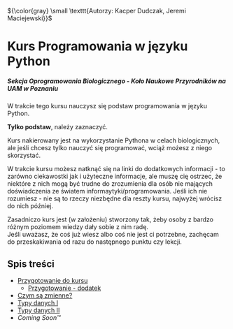 ${\color{gray} \small \texttt{Autorzy: Kacper Dudczak, Jeremi Maciejewski}}$
# Kurs Programowania w języku Python
##### Sekcja Oprogramowania Biologicznego - Koło Naukowe Przyrodników na UAM w Poznaniu

W trakcie tego kursu nauczysz się podstaw programowania w języku Python.

__Tylko podstaw__, należy zaznaczyć.

Kurs nakierowany jest na wykorzystanie Pythona w celach biologicznych, ale jeśli chcesz tylko nauczyć się programować, wciąż możesz z niego skorzystać.

W trakcie kursu możesz natknąć się na linki do dodatkowych informacji - to zarówno ciekawostki jak i użyteczne informacje, ale muszę cię ostrzec, że niektóre z nich mogą być trudne do zrozumienia dla osób nie mających doświadczenia ze światem informaytyki/programowania. Jeśli ich nie rozumiesz - nie są to rzeczy niezbędne dla reszty kursu, najwyżej wrócisz do nich później.

Zasadniczo kurs jest (w założeniu) stworzony tak, żeby osoby z bardzo różnym poziomem wiedzy dały sobie z nim radę.
<br/>Jeśli uważasz, że coś już wiesz albo coś nie jest ci potrzebne, zachęcam do przeskakiwania od razu do następnego punktu czy lekcji.

## Spis treści
- [Przygotowanie do kursu](<./Lekcje/1 Przygotowanie do kursu.md>)
  - [Przygotowanie - dodatek](<./Lekcje/1.5 Przygotowanie bonus.md>)
- [Czym są zmienne?](<./Lekcje/2 Czym sa zmienne.md>)
- [Typy danych I](<./Lekcje/3 Typy danych I.md>)
- [Typy danych II](<./Lekcje/4 Typy danych II.md>)
- *Coming Soon™*
